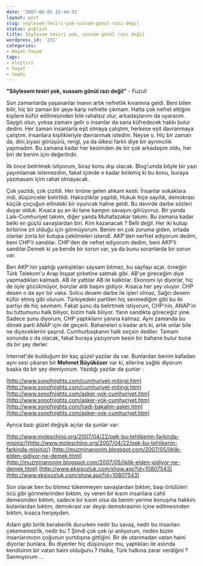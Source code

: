 ```yaml
---
date: '2007-05-01 23:44:31'
layout: post
slug: soylesem-tesiri-yok-sussam-gonul-razi-degil
status: publish
title: Söylesem tesiri yok, sussam gönül razı değil
wordpress_id: '231'
categories:
- Hayat-Yaşam
tags:
- eleştiri
- hayat
- tepki
---
```


**"Söylesem tesiri yok, sussam gönül razı değil"** - _Fuzuli_

Son zamanlarda yaşananlar inanın artık nefretlık kıvamına geldi. Beni bilen bilir, hiç bir zaman bir şeye karşı nefretle çıkmam. Hatta çok nefret ettiğim kişilere küfür edilmesinden bile rahatsız olur, arkadaşlarımı da uyararım. Saygılı olun, yoksa zamanı gelir o insanlar da sana küfredecek hakkı bulur dedim. Her zaman insanlarla eşit olmaya çalıştım, herkese eşit davranmaya çalıştım. Insanlara kişilikleriyle davranmak istedim. Neyse o. Hiç bir zaman da, dini,siyasi görüşürü, rengi, ya da ülkesi farklı diye bir ayrımcılık yapmadım. Bu zamana kadar her kesimden de bir çok arkadaşım oldu, her biri de benim için değerlirdir.

İlk önce belirtmek istiyorum, biraz konu dışı olacak. Blog'umda böyle bir yazı yayımlamak istemezdim, fakat içimde o kadar birikmiş ki bu konu, buraya yazmasam içim rahat olmayacak.

Çok yazıldı, çok çizildi. Her önüne gelen ahkam kesti. İnsanlar sokaklara indi, düşünceler belirtildi. Haksızlıklar yapıldı, Hukuk hiçe sayıldı, demokrasi küçük çoçuğun ellindeki bir oyuncak haline geldi. Bu devirde darbe sözleri duyar olduk. Kısaca şu an iki tane kampın savaşını görüyoruz. Bir yanda Laik-Cumhuriyet takımı, diğer yanda Muhafazakar takımı.  Bu zamana kadar belki en güçlü savaşlardan biri. Kim kazanacak ? Belli değil. Her iki kutup birbirine zıt olduğu için görmüyorum. Benim en çok zoruma giden, ortada olanlar zorla bir kutupa çekilmeleri istendi. AKP'den nerfret ediyorum dedim, beni CHP'li sandılar. CHP'den de nefret ediyorum dedim, beni AKP'li sandılar.Demek ki ya bende bir sorun var, ya da bunu soranlarda bir sorun var.

Ben AKP'nin yaptığı yanlışlıkları saysam bitmez, bu sayfayı açar, örneğin Türk Telekom'u Arap İnşaat şirketine satmak gibi. AB'ye gireceğim diye yapmadıkları kalmadı. AB ile yattılar AB ile kalktılar. Ekonomi iyi diyorlar, hiç de öyle gözükmüyor, borçlar aldı başını gidiyor. Kısaca her şey oluyor. CHP desen o da ayır bir vaka. Solcu desem darbe ile işleri olmaz, Sağcı desem küfür etmiş gibi olurum. Türkiyedeki partileri hiç sevmediğim gibi bu iki partiyi de hiç sevmem. Fakat şunu da belirtmek istiyorum, CHP'nin, ANAP'ın bu tuttumunu halk biliyor, bizim halk biliyor. Yarın sandıkta göreceğiz yine. Sadece şunu diyorum, CHP yaptıkların yanına kalmaz. Aynı zamanda bu dönek parti ANAP için de geçerli. Bahaneleri o kadar artı ki, artık onlar bile ne diyeceklerini şaşırıd. Cumhurbaşkanın halk seçsin dediler. Tamam sonunda o da olacak, fakat buraya yazıyorum kesin bir bahane bulur buna da bir şey derler. 

Internet'de bulduğum bir kaç güzel yazılar da var. Bunlardan benim kafadan aynı sesi çıkaran bir **Mehmet Büyüközer** var ki, ellerine sağlık diyorum başka da bir şey demiyorum. Yazdığı yazılar da şunlar :

[http://www.sonofnights.com/cumhuriyet-mitingi.htm](http://www.sonofnights.com/cumhuriyet-mitingi.htm)
[http://www.sonofnights.com/asker-yok-cumhuriyet.htm](http://www.sonofnights.com/asker-yok-cumhuriyet.htm)
[http://www.sonofnights.com/hadi-bakalim-asker.htm](http://www.sonofnights.com/asker-yok-cumhuriyet.htm)

Ayrıca bazı güzel değişik açılar da şunlar var:

[http://www.moleschino.org/2007/04/22/pek-bu-tehlikenin-farkinda-misiniz/](http://www.moleschino.org/2007/04/22/pek-bu-tehlikenin-farkinda-misiniz/)
[http://muzminanonim.blogspot.com/2007/05/liklik-elden-gidiyor-ne-demek.html](http://muzminanonim.blogspot.com/2007/05/liklik-elden-gidiyor-ne-demek.html)
[http://www.eksisozluk.com/show.asp?id=10807543](http://www.eksisozluk.com/show.asp?id=10807543)

Son olarak ben bu bitmez tükenmeyen savaşlardan bıktım, başı örtülüleri öcü gibi görmelerinden bıktım, oy veren bir kısım insanlara cahil demesinden bıktım, sadece bır kısım olsa da benim yerime konuşma hakkını bulanlardan bıktım, demokrasi var deyip demokrasinin içine edilmesinden bıktım, kısaca herşeyden. 

Adam gibi birlik beraberlik dururken nedir bu savaş, nedir bu insanları çekememezlik, nedir bu ? Şimdi çok çok iyi anlıyorum, neden bizim insanlarımızın çoğunun yurtdışına gittiğini. Bir de utanmadan vatan haini diyorlar bunlara. Bu diyenler hiç düşünüyor mu, yaptıkları ile aslında kendisinin bir vatan haini olduğunu ? Halka, Türk halkına zarar verdiğini ? Sanmıyorum ...
